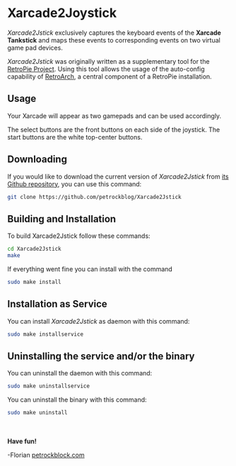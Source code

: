 Xarcade2Joystick
================

_Xarcade2Jstick_ exclusively captures the keyboard events of the __Xarcade Tankstick__ and maps these events to corresponding events on two virtual game pad devices.

_Xarcade2Jstick_ was originally written as a supplementary tool for the [RetroPie Project](http://blog.petrockblock.com/retropie/). Using this tool allows the usage of the auto-config capability of [RetroArch](http://themaister.net/retroarch.html), a central component of a RetroPie installation.

## Usage

Your Xarcade will appear as two gamepads and can be used accordingly.

The select buttons are the front buttons on each side of the joystick. The start buttons are the white top-center buttons.

## Downloading

If you would like to download the current version of _Xarcade2Jstick_ from [its Github repository](https://github.com/petrockblog/Xarcade2Joystick), you can use this command:
```bash
git clone https://github.com/petrockblog/Xarcade2Jstick
```

## Building and Installation

To build Xarcade2Jstick follow these commands:
```bash
cd Xarcade2Jstick
make
```

If everything went fine you can install with the command
```bash
sudo make install
```

## Installation as Service

You can install _Xarcade2Jstick_ as daemon with this command:
```bash
sudo make installservice
```

## Uninstalling the service and/or the binary

You can uninstall the daemon with this command:
```bash
sudo make uninstallservice
```

You can uninstall the binary with this command:
```bash
sudo make uninstall
```

<br><br>
__Have fun!__

-Florian [petrockblock.com](http://blog.petrockblock.com)

